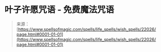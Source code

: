 <!--yml

category: 未分类

date: 2024-06-12 19:06:02

-->

# 叶子许愿咒语 - 免费魔法咒语

> 来源：[https://www.spellsofmagic.com/spells/life_spells/wish_spells/22026/page.html#0001-01-01](https://www.spellsofmagic.com/spells/life_spells/wish_spells/22026/page.html#0001-01-01)
